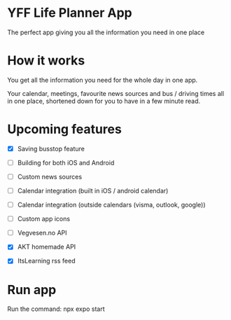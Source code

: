 # YFF Life Planner App
The perfect app giving you all the information you need in one place


# How it works
You get all the information you need for the whole day in one app.

Your calendar, meetings, favourite news sources and bus / driving times all in one place, shortened down for you to have in a few minute read.


# Upcoming features
- [X] Saving busstop feature
- [ ] Building for both iOS and Android
- [ ] Custom news sources
- [ ] Calendar integration (built in iOS / android calendar)
- [ ] Calendar integration (outside calendars (visma, outlook, google))
- [ ] Custom app icons
- [ ] Vegvesen.no API
- [X] AKT homemade API
- [X] ItsLearning rss feed


# Run app
Run the command:
npx expo start